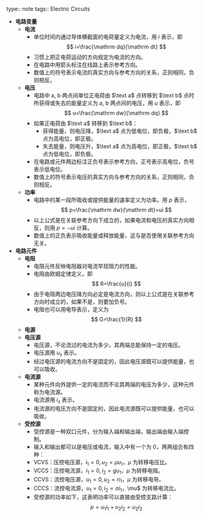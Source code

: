 type:: note
tags:: Electric Circuits

- **电路变量**
	- **电流**
		- 单位时间内通过导体横截面的电荷量定义为电流，用 $i$ 表示，即
		  $$
		  i=\frac{\mathrm dq}{\mathrm dt}
		  $$
		- 习惯上把正电荷运动的方向规定为电流的方向。
		- 在电路中用箭头标注在线路上表示参考方向。
		- 数值上的符号表示电流的真实方向与参考方向的关系，正则相同，负则相反。
	- **电压**
		- 电路中 $\text{a, b}$ 两点间单位正电荷由 $\text a$ 点转移到 $\text b$ 点时所获得或失去的能量定义为 $\text{a, b}$ 两点间的电压，用 $u$ 表示，即
		  $$
		  u=\frac{\mathrm dw}{\mathrm dq}
		  $$
		- 如果正电荷由 $\text a$ 转移到 $\text b$：
			- 获得能量，则电压降，$\text a$ 点为低电位，即负极，$\text b$ 点为高电位，即正极。
			- 失去能量，则电压升，$\text a$ 点为高电位，即正极，$\text b$ 点为低电位，即负极。
		- 在电路或元件两边标注正负号表示参考方向，正号表示高电位，负号表示低电位。
		- 数值上的符号表示电压的真实方向与参考方向的关系，正则相同，负则相反。
	- **功率**
		- 电路中的某一段所吸收或提供能量的速率定义为功率。用 $p$ 表示，
		  $$
		  p=\frac{\mathrm dw}{\mathrm dt}=ui
		  $$
		- 以上公式是在关联参考方向下成立的，如果电流和电压的真实方向相反，则用 $p=-ui$ 计算。
		- 数值上的正负表示吸收能量或释放能量，这与是否使用关联参考方向无关。
- **电路元件**
	- **电阻**
		- 电阻元件反映电阻器对电流早现阻力的性能。
		- 电阻由欧姆定律定义，即
		  $$
		  R=\frac{u}{i}
		  $$
		- 由于电阻两边电压降方向必定是电流方向，则以上公式是在关联参考方向时成立的，如果不是，则要加负号。
		- 电阻也可以用电导表示，定义为
		  $$
		  G=\frac{1}{R}
		  $$
	- **电源**
  	- **电压源**
    	- 电压源，不论流过的电流为多少，其两端总能保持一定的电压。
    	- 电压源用 $u_s$ 表示。
    	- 经过电压源的电流方向不是固定的，因此电压源既可以提供能量，也可以吸收。
  	- **电流源**
    	- 某种元件向外提供一定的电流而不论其两端的电压为多少，这种元件称为电流源。
    	- 电流源用 $i_s$ 表示。
    	- 电流源的电压方向不是固定的，因此电流源既可以提供能量，也可以吸收。
  	- **受控源**
    	- 受控源是一种双口元件，分为输入端和输出端，输出端由输入端控制。
    	- 输入和输出都可以是电压或电流，输入中有一个为 $0$，两两组合有四种：
      	- VCVS：压控电压源，$i_1=0,u_2=\mu u_1$，$\mu$ 为转移电压比。
      	- VCCS：压控电流源，$i_1=0,i_2=gu_1$，$\mu$ 为转移电阻。
      	- CCVS：流控电压源，$u_1=0,u_2=ri_1$，$\mu$ 为转移电导。
      	- CCCS：流控电流源，$u_1=0,i_2=\alpha i_1，$\mu$ 为转移电流比。
    	- 受控源的功率如下，这表明功率可以直接由受控支路计算：
			  $$
			  p=u_1i_1+u_2i_2=u_2i_2
			  $$
